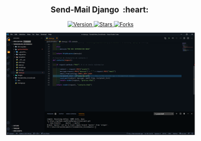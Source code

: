 <h2 align="center">Send-Mail Django &nbsp;:heart:&nbsp;</h2>

<p align="center">
  
  <a href="https://github.com/BrianMarquez3/send-mail/tags">
    <img src="https://img.shields.io/github/tag/BrianMarquez3/send-mail.svg?label=version&style=flat" alt="Version">
  </a>
  <a href="https://github.com/BrianMarquez3/send-mail/stargazers">
    <img src="https://img.shields.io/github/stars/BrianMarquez3/send-mail.svg?style=flat" alt="Stars">
  </a>
  <a href="https://github.com/BrianMarquez3/Psend-mail/network">
    <img src="https://img.shields.io/github/forks/BrianMarquez3/send-mail.svg?style=flat" alt="Forks">
  </a>
    
</p>
  
![python](./images/email.PNG)
